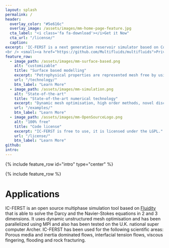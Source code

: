 ```yaml
---
layout: splash
permalink: /
header:
  overlay_color: "#5e616c"
  overlay_image: /assets/images/mm-home-page-feature.jpg
  cta_label: "<i class='fa fa-download'></i>Get it Now"
  cta_url: "/license/"
  caption:
excerpt: 'IC-FERST is a next generation reservoir simulator based on Control-Volume Finite Element methods and dynamic unstructured mesh optimisation.
<br /> <small><a href="https://github.com/Multifluids/multifluids">Private repository</a></small><br /><br /> {::nomarkdown}{:/nomarkdown}'
feature_row:
  - image_path: /assets/images/mm-surface-based.png
    alt: "customizable"
    title: "Surface based modelling"
    excerpt: "Petrophysical properties are represented mesh free by using NURBS surfaces."
    url: "/technology/"
    btn_label: "Learn More"
  - image_path: /assets/images/mm-simulation.png
    alt: "State-of-the-art"
    title: "State-of-the-art numerical technology"
    excerpt: "Dynamic mesh optimisation, high order methods, novel discretizations, resilient against 'poor' quality meshes, etc. "
    url: "/examples/"
    btn_label: "Learn More"
  - image_path: /assets/images/mm-OpenSourceLogo.png
    alt: "100% free"
    title: "Code license"
    excerpt: "IC-FERST is free to use, it is licensed under the LGPL."
    url: "/license/"
    btn_label: "Learn More"
github:
intro:
---
```


{% include feature_row id="intro" type="center" %}

{% include feature_row %}


# Applications

IC-FERST is an open source multiphase simulation tool based on <a href="http://fluidityproject.github.io/">
           Fluidity
      </a> that is able to solve the Darcy and the Navier-Stokes equations in 2 and 3 dimensions. It uses dynamic unstructured mesh optimisation and has been parallelized using MPI and also has been tested on the U.K. national super computer Archer. IC-FERST has been used for the following scientific areas: Porous media and inertia dominated flows, interfacial tension flows, viscous fingering, flooding and rock fracturing.

